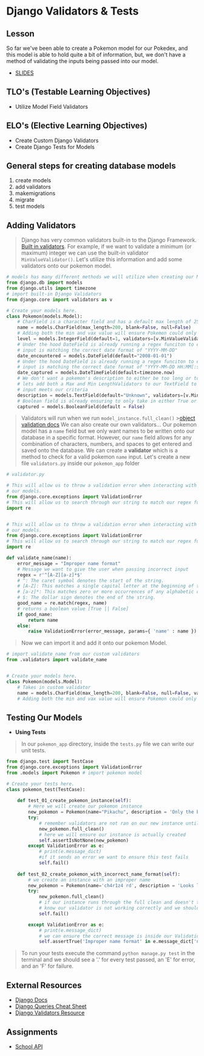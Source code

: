 # Django Validators & Tests

## Lesson

So far we've been able to create a Pokemon model for our Pokedex, and this model is able to hold quite a bit of information, but, we don't have a method of validating the inputs being passed into our model.

- [SLIDES](https://docs.google.com/presentation/d/1K3yVJfP98Ni4pxlsz_yqrn3m_WpPlPDcqJfIVxJBFgY/edit?usp=sharing)

## TLO's (Testable Learning Objectives)

- Utilize Model Field Validators

## ELO's (Elective Learning Objectives)

- Create Custom Django Validators
- Create Django Tests for Models

## General steps for creating database models

1. create models
2. add validators
3. makemigrations
4. migrate
5. test models

## Adding Validators

> Django has very common validators built-in to the Django Framework. [Built in validators](https://docs.djangoproject.com/en/4.1/ref/validators/#built-in-validators).
> For example, if we want to validate a minimum (or maximum) integer we can use the built-in validator `MinValueValidator()`. Let's utilize this information and add some validators onto our pokemon model.

```py
# models has many different methods we will utilize when creating our Models
from django.db import models
from django.utils import timezone
# import built-in Django Validators
from django.core import validators as v

# Create your models here.
class Pokemon(models.Model):
    # CharField is a character field and has a default max length of 255 characters
    name = models.CharField(max_length=200, blank=False, null=False)
    # Adding both the min and vax value will ensure Pokemon could only go from levels 1-100
    level = models.IntegerField(default=1, validators=[v.MinValueValidator(1), v.MaxValueValidator(100)])
    # Under the hood DateField is already running a regex funciton to ensure 
    # input is matching the correct date format of "YYYY-MM-DD"
    date_encountered = models.DateField(default="2008-01-01")
    # Under the hood DateField is already running a regex funciton to ensure 
    # input is matching the correct date format of "YYYY-MM-DD HH:MM[:ss[.uuuuuu]][TZ]"
    date_captured = models.DateTimeField(default=timezone.now)
    # We don't want a pokemon's description to either be too long or too short so
    # lets add both a Max and Min LengthValidators to our TextField to ensure
    # input meets our criteria
    description = models.TextField(default="Unknown", validators=[v.MinLengthValidator(25), v.MaxLengthValidator(150)])
    # Boolean field is already ensuring to only take in either True or False
    captured = models.BooleanField(default = False)
```

> Validators will run when we run `model_instance.full_clean()` >[object validation docs](https://docs.djangoproject.com/en/4.1/ref/models/instances/#validating-objects)
> We can also create our own validators...
> Our pokemon model has a `name` field but we only want names to be written onto our database in a specific format. However, our `name` field allows for any combination of characters, numbers, and spaces to get entered and saved onto the database.
> We can create a **validator** which is a method to check for a valid pokemon `name` input.
> Let's create a new file `validators.py` inside our `pokemon_app` folder

```python
# validator.py

# This will allow us to throw a validation error when interacting with 
# our models.
from django.core.exceptions import ValidationError
# This will allow us to search through our string to match our regex function
import re


# This will allow us to throw a validation error when interacting with 
# our models.
from django.core.exceptions import ValidationError
# This will allow us to search through our string to match our regex function
import re

def validate_name(name):
    error_message = "Improper name format"
    # Message we want to give the user when passing incorrect input
    regex = r'^[A-Z][a-z]*$'
    # ^: The caret symbol denotes the start of the string.
    # [A-Z]: This matches a single capital letter at the beginning of the string.
    # [a-z]*: This matches zero or more occurrences of any alphabetic character (both uppercase and lowercase) after the first capital letter.
    # $: The dollar sign denotes the end of the string.
    good_name = re.match(regex, name)
    # returns a boolean value [True || False]
    if good_name:
        return name
    else:
        raise ValidationError(error_message, params={ 'name' : name })
```

> Now we can import it and add it onto our pokemon Model.

```python
# import validate_name from our custom validators
from .validators import validate_name


# Create your models here.
class Pokemon(models.Model):
    # Takes in custom validator
    name = models.CharField(max_length=200, blank=False, null=False, validators=[validate_name])
    # Adding both the min and vax value will ensure Pokemon could only go from levels 1-100
```

## Testing Our Models

- **Using Tests**

> In our `pokemon_app` directory, inside the `tests.py` file we can write our unit tests.

```python
from django.test import TestCase
from django.core.exceptions import ValidationError
from .models import Pokemon # import pokemon model

# Create your tests here.
class pokemon_test(TestCase):
    
    def test_01_create_pokemon_instance(self):
        # Here we will create our pokemon instance
        new_pokemon = Pokemon(name="Pikachu", description = 'Only the best electric type pokemon in the show but NOT in the games')
        try:
            # remember validators are not ran on our new instance until we run full_clean
            new_pokemon.full_clean()
            # here we will ensure our instance is actually created
            self.assertIsNotNone(new_pokemon)
        except ValidationError as e:
            # print(e.message_dict)
            #if it sends an error we want to ensure this test fails
            self.fail()
        
    def test_02_create_pokemon_with_incorrect_name_format(self):
        # we create an instance with an improper name
        new_pokemon = Pokemon(name='ch4r1z4 rd', description = 'Looks like a Dragon has wings, breathes fire.. but is not a dragon')
        try:
            new_pokemon.full_clean()
            # if our instance runs through the full clean and doesn't throw an error, than we
            # know our validator is not working correctly and we should fail this test 
            self.fail()

        except ValidationError as e:
            # print(e.message_dict)
            # we can ensure the correct message is inside our ValidationError
            self.assertTrue('Improper name format' in e.message_dict['name'])
```

> To run your tests execute the command `python manage.py test` in the terminal and we should see a '.' for every test passed, an 'E' for error, and an 'F' for failure.

## External Resources

- [Django Docs](https://docs.djangoproject.com/en/2.2/)
- [Django Queries Cheat Sheet](https://github.com/chrisdl/Django-QuerySet-Cheatsheet)
- [Django Validators Resource](https://docs.djangoproject.com/en/2.2/ref/validators/)

## Assignments

- [School API](https://classroom.github.com/a/vP_DvvOV)
